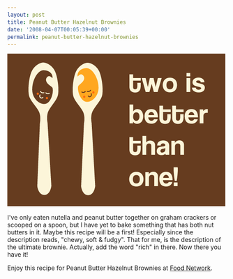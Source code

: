 ```yaml
---
layout: post
title: Peanut Butter Hazelnut Brownies
date: '2008-04-07T00:05:39+00:00'
permalink: peanut-butter-hazelnut-brownies
---
```

<img src='images/uploads/2008/04/hazelnut_01.gif' alt='Peanut Butter Hazelnut Brownies' class="yellowborder" />

I've only eaten nutella and peanut butter together on graham crackers or scooped on a spoon, but I have yet to bake something that has both nut butters in it. Maybe this recipe will be a first! Especially since the description reads, "chewy, soft & fudgy". That for me, is the description of the ultimate brownie. Actually, add the word "rich" in there. Now there you have it!

Enjoy this recipe for Peanut Butter Hazelnut Brownies at <a href="http://www.foodnetwork.com/food/recipes/recipe/0,,FOOD_9936_26156,00.html">Food Network</a>.
